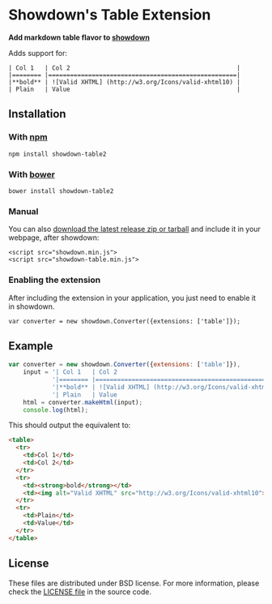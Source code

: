 Showdown's Table Extension
==========================

**Add markdown table flavor to [showdown](https://github.com/showdownjs/showdown)**

Adds support for:

    | Col 1   | Col 2                                              |
    |======== |====================================================|
    |**bold** | ![Valid XHTML] (http://w3.org/Icons/valid-xhtml10) |
    | Plain   | Value                                              |



## Installation

### With [npm](http://npmjs.org)

    npm install showdown-table2

### With [bower](http://bower.io/)

    bower install showdown-table2

### Manual

You can also [download the latest release zip or tarball](https://github.com/showdownjs/table-extension/releases) and include it in your webpage, after showdown:

    <script src="showdown.min.js">
    <script src="showdown-table.min.js">

### Enabling the extension

After including the extension in your application, you just need to enable it in showdown.

    var converter = new showdown.Converter({extensions: ['table']});

## Example

```javascript
var converter = new showdown.Converter({extensions: ['table']}),
    input = '| Col 1   | Col 2                                              |' +
            '|======== |====================================================|' +
            '|**bold** | ![Valid XHTML] (http://w3.org/Icons/valid-xhtml10) |' +
            '| Plain   | Value                                              |';
    html = converter.makeHtml(input);
    console.log(html);
```

This should output the equivalent to:

```html
<table>
  <tr>
    <td>Col 1</td>
    <td>Col 2</td>
  </tr>
  <tr>
    <td><strong>bold</strong></td>
    <td><img alt="Valid XHTML" src="http://w3.org/Icons/valid-xhtml10"></td>
  </tr>
  <tr>
    <td>Plain</td>
    <td>Value</td>
  </tr>
</table>
```

## License
These files are distributed under BSD license. For more information, please check the [LICENSE file](https://github.com/showdownjs/table-extension/blob/master/LICENSE) in the source code.
